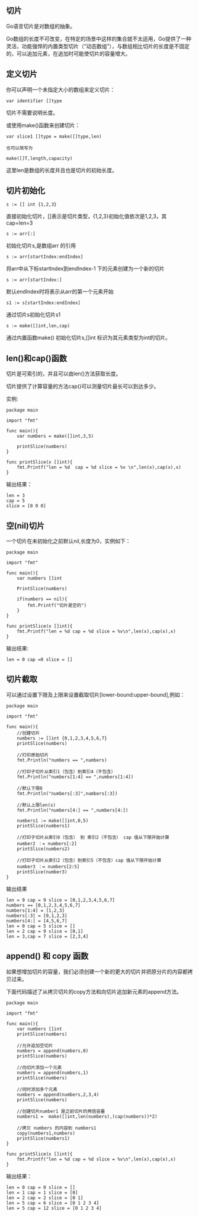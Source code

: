 ## 切片 ##

Go语言切片是对数组的抽象。

Go数组的长度不可改变，在特定的场景中这样的集合就不太适用，Go提供了一种灵活，功能强悍的内置类型切片（“动态数组”），与数组相比切片的长度是不固定的，可以追加元素，在追加时可能使切片的容量增大。

## 定义切片 ##

你可以声明一个未指定大小的数组来定义切片：

    var identifier []type

切片不需要说明长度。

或使用make()函数来创建切片：

	var slice1 []type = make([]type,len)

	也可以简写为

	make([]T,length,capacity)

这里len是数组的长度并且也是切片的初始长度。

## 切片初始化 ##

    s := [] int {1,2,3}

直接初始化切片，[]表示是切片类型，{1,2,3}初始化值依次是1,2,3，其cap=len=3

    s := arr[:]

初始化切片s,是数组arr 的引用

	s := arr[startIndex:endIndex]

将arr中从下标startIndex到endIndex-1 下的元素创建为一个新的切片

    s := arr[startIndex:]

默认endIndex时将表示从arr的第一个元素开始

    s1 := s[startIndex:endIndex]

通过切片s初始化切片s1

    s := make([]int,len,cap)

通过内置函数make() 初始化切片s,[]int 标识为其元素类型为int的切片。

## len()和cap()函数 ##

切片是可索引的，并且可以由len()方法获取长度。

切片提供了计算容量的方法cap()可以测量切片最长可以到达多少。

实例:

    package main

	import "fmt"

	func main(){
		var numbers = make([]int,3,5)
		
		printSlice(numbers)
	}

	func printSlice(x []int){
		fmt.Printf("len = %d  cap = %d slice = %v \n",len(x),cap(x),x)
	}

输出结果：

    len = 3 
	cap = 5
	slice = [0 0 0]

## 空(nil)切片 ##

一个切片在未初始化之前默认nil,长度为0，实例如下：

	package main

	import "fmt"

	func main(){
		var numbers []int
		
		PrintSlice(numbers)

		if(numbers == nil){
			fmt.Printf("切片是空的")
		}
	}

	func printSlice(x []int){
		fmt.Printf("len = %d cap = %d slice = %v\n",len(x),cap(x),x)
	}

输出结果:

    len = 0 cap =0 slice = []

## 切片截取 ##

可以通过设置下限及上限来设置截取切片[lower-bound:upper-bound],例如：

	package main

	import "fmt"

	func main(){
		//创建切片
		numbers := []int {0,1,2,3,4,5,6,7}
		printSlice(numbers)

		//打印原始切片
		fmt.Println("numbers == ",numbers)
		
		//打印子切片从索引1（包含）到索引4（不包含）
		fmt.Println("numbers[1:4] == ",numbers[1:4])

		//默认下限0
		fmt.Println("numbers[:3]",numbers[:3])

		//默认上限len(s)
		fmt.Println("numbers[4:] == ",numbers[4:])

		numbers1 := make([]int,0,5)
		printSlice(numbers1)

		//打印子切片从索引0（包含） 到 索引2（不包含） cap 值从下限开始计算
		number2 ：= numbers[:2]     
		printSlice(numbers2)

		//打印子切片从索引2（包含）到索引5（不包含）cap 值从下限开始计算
		number3 ：= numbers[2:5]      
		printSlice(number3)
	}

输出结果
	
	len = 9 cap = 9 slice = [0,1,2,3,4,5,6,7]
	numbers == [0,1,2,3,4,5,6,7]
	numbers[1:4] = [1,2,3]
	numbers[:3] = [0,1,2,3]
	numbers[4:] = [4,5,6,7]
	len = 0 cap = 5 slice = []  
	len = 2 cap = 9 slice = [0,1]
	len = 3,cap = 7 slice = [2,3,4]

## append() 和 copy 函数 ##

如果想增加切片的容量，我们必须创建一个新的更大的切片并把原分片的内容都拷贝过来。

下面代码描述了从拷贝切片的copy方法和向切片追加新元素的append方法。

    package main

	import "fmt"

	func main(){
		var numbers []int
		printSlice(numbers)

		//允许追加空切片
		numbers = append(numbers,0)
		printSlice(numbers)

		//向切片添加一个元素
		numbers = append(numbers,1)
		printSlice(numbers)

		//同时添加多个元素
		numbers = append(numbers,2,3,4)
		printSlice(numbers)

		//创建切片number1 是之前切片的两倍容量
		numbers1 =  make([]int,len(numbers),(cap(numbers))*2)

		//拷贝 numbers 的内容到 numbers1
		copy(numbers1,numbers)
		printSlice(numbers1)
	}

	func printSlice(x []int){
		fmt.Printf("len = %d cap = %d slice = %v\n",len(x),cap(x),x)
	}

输出结果：

	len = 0 cap = 0 slice = []
	len = 1 cap = 1 slice = [0]
	len = 2 cap = 2 slice = [0 1]
	len = 5 cap = 6 slice = [0 1 2 3 4]
	len = 5 cap = 12 slice = [0 1 2 3 4]